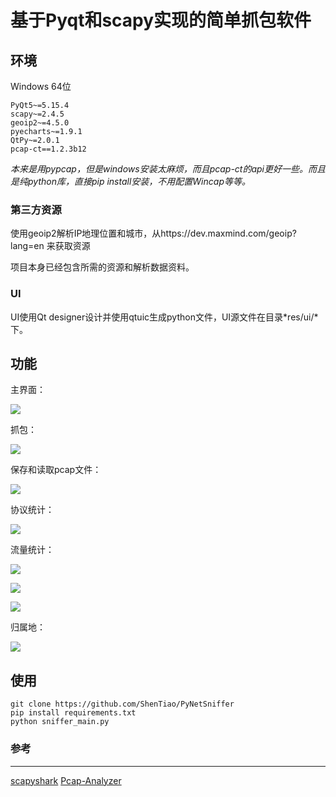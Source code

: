 # 基于Pyqt和scapy实现的简单抓包软件
## 环境
Windows 64位
```
PyQt5~=5.15.4
scapy~=2.4.5
geoip2~=4.5.0
pyecharts~=1.9.1
QtPy~=2.0.1
pcap-ct==1.2.3b12
```
*本来是用pypcap，但是windows安装太麻烦，而且pcap-ct的api更好一些。而且是纯python库，直接pip install安装，不用配置Wincap等等。*

### 第三方资源

使用geoip2解析IP地理位置和城市，从https://dev.maxmind.com/geoip?lang=en 来获取资源

项目本身已经包含所需的资源和解析数据资料。

### UI

UI使用Qt designer设计并使用qtuic生成python文件，UI源文件在目录*res/ui/*下。

## 功能

主界面：

![](https://s2.loli.net/2022/05/05/SjVOMD3faRgBi64.png)

抓包：

![](https://s2.loli.net/2022/05/05/yGYeJgAanNVkjQ4.png)

保存和读取pcap文件：

![](https://s2.loli.net/2022/05/07/7gsrmU6hLHvMxVK.png)

协议统计：

![](https://s2.loli.net/2022/05/07/34bunaJCmQ5hHd1.png)

流量统计：

![](https://s2.loli.net/2022/05/07/vMudx1GXIQ8l7Rr.png)

![](https://s2.loli.net/2022/05/07/bSFp9QqhZuo1UCI.png)

![](https://s2.loli.net/2022/05/07/UTPLHQWy1jmneEz.png)

归属地：

![](https://s2.loli.net/2022/05/07/6KRIHe3ALhBVjw1.png)
## 使用
```
git clone https://github.com/ShenTiao/PyNetSniffer
pip install requirements.txt
python sniffer_main.py
```
### 参考
***
[scapyshark](https://github.com/bannsec/scapyshark)
[Pcap-Analyzer](https://github.com/HatBoy/Pcap-Analyzer)
